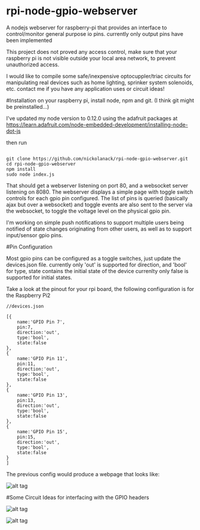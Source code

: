 # rpi-node-gpio-webserver
A nodejs webserver for raspberry-pi that provides an interface to control/monitor general purpose io pins. currently only output pins have been implemented 

This project does not proved any access control, make sure that your raspberry pi is not visible outside your local area network, to prevent unauthorized access.

I would like to compile some safe/inexpensive optocuppler/triac circuits for manipulating real devices such as home lighting, sprinker system solenoids, etc. contact me if you have any application uses or circuit ideas!

#Installation
on your raspberry pi, install node, npm and git. (I think git might be preinstalled...)

I've updated my node version to 0.12.0 using the adafruit packages at https://learn.adafruit.com/node-embedded-development/installing-node-dot-js

then run

```

git clone https://github.com/nickolanack/rpi-node-gpio-webserver.git
cd rpi-node-gpio-webserver
npm install
sudo node index.js

```

That should get a webserver listening on port 80, and a websocket server listening on 8080. 
The webserver displays a simple page with toggle switch controls for each gpio pin configured. 
The list of pins is queried (basically ajax but over a websocket) and toggle events are
also sent to the server via the websocket, to toggle the voltage level on the physical gpio pin. 

I'm working on simple push notifications to support multiple users being notified of state changes originating 
from other users, as well as to support input/sensor gpio pins.

#Pin Configuration

Most gpio pins can be configured as a toggle switches, just update the devices.json file.
currently only 'out' is supported for direction, and 'bool' for type, state contains the initial state
of the device currenlty only false is supported for initial states. 

Take a look at the pinout for your rpi board, the following configuration is for the Raspberry Pi2


```
//devices.json

[{
	name:'GPIO Pin 7',
	pin:7,
	direction:'out',
	type:'bool',
	state:false
},
{
	name:'GPIO Pin 11',
	pin:11,
	direction:'out',
	type:'bool',
	state:false
},
{
	name:'GPIO Pin 13',
	pin:13,
	direction:'out',
	type:'bool',
	state:false
},
{
	name:'GPIO Pin 15',
	pin:15,
	direction:'out',
	type:'bool',
	state:false
}
]

```

The previous config would produce a webpage that looks like:

![alt tag](https://raw.github.com/nickolanack/rpi-node-gpio-webserver/master/screen.png)

#Some Circuit Ideas for interfacing with the GPIO headers

![alt tag](https://raw.github.com/nickolanack/rpi-node-gpio-webserver/master/led-driver.png)

![alt tag](https://raw.github.com/nickolanack/rpi-node-gpio-webserver/master/relay-driver.png)
